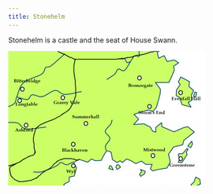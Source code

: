 ```yaml
---
title: Stonehelm
---
```


 Stonehelm is a castle and the seat of House Swann.

![Image](images/000020.jpg)


